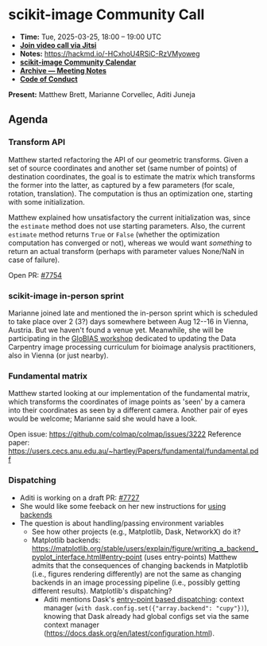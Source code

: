 # scikit-image Community Call

- **Time:** Tue, 2025-03-25, 18:00 – 19:00 UTC
- **[Join video call via Jitsi](https://meet.evolix.org/skimage-meeting)**
- **Notes:** https://hackmd.io/-HCxhoU4RSiC-RzVMyoweg
- **[scikit-image Community Calendar](https://scientific-python.org/calendars/skimage.ics)**
- **[Archive — Meeting Notes](https://github.com/scikit-image/skimage-archive/tree/main/meeting-notes)**
- **[Code of Conduct](https://scikit-image.org/docs/stable/conduct/code_of_conduct.html)**

**Present:** Matthew Brett, Marianne Corvellec, Aditi Juneja


## Agenda

### Transform API

Matthew started refactoring the API of our geometric transforms. Given a set of source
coordinates and another set (same number of points) of destination coordinates, the goal
is to estimate the matrix which transforms the former into the latter, as captured by a
few parameters (for scale, rotation, translation). The computation is thus an optimization
one, starting with some initialization.

Matthew explained how unsatisfactory the current initialization was, since the `estimate`
method does not use starting parameters. Also, the current `estimate` method returns `True`
or `False` (whether the optimization computation has converged or not), whereas we would
want *something* to return an actual transform (perhaps with parameter values None/NaN in
case of failure).

Open PR: [#7754](https://github.com/scikit-image/scikit-image/pull/7754)

### scikit-image in-person sprint

Marianne joined late and mentioned the in-person sprint which is scheduled to take place
over 2 (3?) days somewhere between Aug 12--16 in Vienna, Austria. But we haven't found a
venue yet.
Meanwhile, she will be participating in the
[GloBIAS workshop](https://globias-bioimageanalysts.github.io/2025-04-07-GloBIASDataCarpentry-Workshop/)
dedicated to updating the Data Carpentry image processing curriculum
for bioimage analysis practitioners, also in Vienna (or just nearby).

### Fundamental matrix

Matthew started looking at our implementation of the fundamental matrix, which transforms
the coordinates of image points as 'seen' by a camera into their coordinates as seen by a
different camera. Another pair of eyes would be welcome; Marianne said she would have a look.

Open issue: https://github.com/colmap/colmap/issues/3222
Reference paper: https://users.cecs.anu.edu.au/~hartley/Papers/fundamental/fundamental.pdf

### Dispatching

* Aditi is working on a draft PR: [#7727](https://github.com/scikit-image/scikit-image/pull/7727)
* She would like some feeback on her new instructions for
  [using backends](https://github.com/scikit-image/scikit-image/blob/91461e7f4a91e7e06f0e7017dc5f8249afe4aca4/doc/source/user_guide/backends.rst)
* The question is about handling/passing environment variables
  - See how other projects (e.g., Matplotlib, Dask, NetworkX) do it?
  - Matplotlib backends: https://matplotlib.org/stable/users/explain/figure/writing_a_backend_pyplot_interface.html#entry-point (uses entry-points)
    Matthew admits that the consequences of changing backends in Matplotlib
    (i.e., figures rendering differently) are not the same as changing backends
    in an image processing pipeline (i.e., possibly getting different results). 
    Matplotlib's dispatching?
    - Aditi mentions Dask's [entry-point based dispatching](https://docs.dask.org/en/latest/how-to/selecting-the-collection-backend.html):
    context manager (`with dask.config.set({"array.backend": "cupy"})`), knowing
    that Dask already had global configs set via the same context manager
    (https://docs.dask.org/en/latest/configuration.html).
